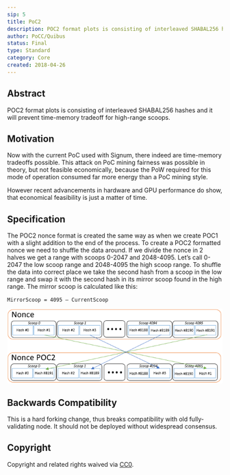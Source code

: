 ```yaml
---
sip: 5
title: PoC2
description: POC2 format plots is consisting of interleaved SHABAL256 hashes and it will prevent time-memory tradeoff for high-range scoops.
author: PoCC/Quibus
status: Final
type: Standard
category: Core
created: 2018-04-26
---
```



## Abstract
POC2 format plots is consisting of interleaved SHABAL256 hashes and it will prevent time-memory tradeoff for high-range scoops.

## Motivation
Now with the current PoC used with Signum, there indeed are time-memory tradeoffs possible. This attack on PoC mining fairness was possible in theory, but not feasible economically, because the PoW required for this mode of operation consumed far more energy than a PoC mining style.

However recent advancements in hardware and GPU performance do show, that economical feasibility is just a matter of time.

## Specification
The POC2 nonce format is created the same way as when we create POC1 with a slight addition to the end of the process. To create a POC2 formatted nonce we need to shuffle the data around. If we divide the nonce in 2 halves we get a range with scoops 0-2047 and
2048-4095. Let’s call 0-2047 the low scoop range and 2048-4095 the high scoop range. To shuffle the data into correct place we take the second hash from a scoop in the low range and swap it with the second hash in its mirror scoop found in the high range. 
The mirror scoop is calculated like this:

```
MirrorScoop = 4095 – CurrentScoop
```

![PoC1 to PoC2 format comparison](./assets/sip-5/Poc1toPoc2.png)


## Backwards Compatibility
This is a hard forking change, thus breaks compatibility with old fully-validating node. It should not be deployed without widespread consensus.

## Copyright
Copyright and related rights waived via [CC0](https://creativecommons.org/publicdomain/zero/1.0/).
